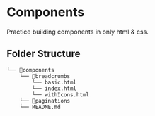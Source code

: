 # Components

Practice building components in only html & css.

## Folder Structure

```text
└── 📁components
    └── 📁breadcrumbs
        └── basic.html
        └── index.html
        └── withIcons.html
    └── 📁paginations
    └── README.md
```
